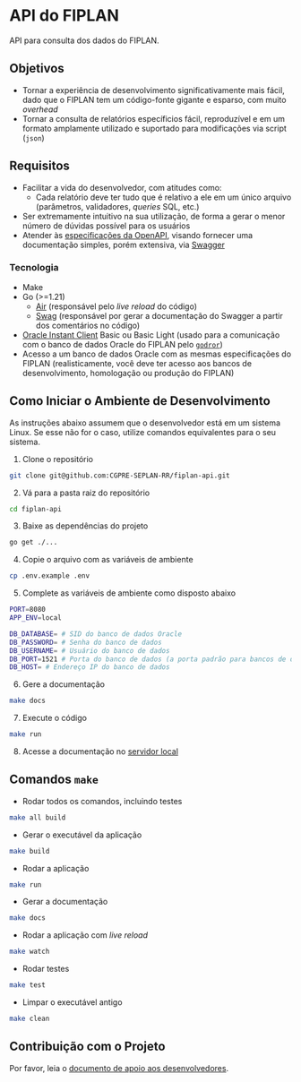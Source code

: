 # API do FIPLAN 

API para consulta dos dados do FIPLAN.

## Objetivos

- Tornar a experiência de desenvolvimento significativamente mais fácil, dado que o FIPLAN tem um código-fonte gigante e esparso, com muito *overhead*
- Tornar a consulta de relatórios específicios fácil, reproduzível e em um formato amplamente utilizado e suportado para modificações via script (`json`)

## Requisitos

- Facilitar a vida do desenvolvedor, com atitudes como:
    - Cada relatório deve ter tudo que é relativo a ele em um único arquivo (parâmetros, validadores, *queries* SQL, etc.)
- Ser extremamente intuitivo na sua utilização, de forma a gerar o menor número de dúvidas possível para os usuários
- Atender às [especificações da OpenAPI](https://swagger.io/specification/), visando fornecer uma documentação simples, porém extensiva, via [Swagger](https://swagger.io/)

### Tecnologia

- Make
- Go (>=1.21)
    - [Air](https://github.com/cosmtrek/air) (responsável pelo *live reload* do código)
    - [Swag](https://github.com/swaggo/swag) (responsável por gerar a documentação do Swagger a partir dos comentários no código)
- [Oracle Instant Client](https://www.oracle.com/database/technologies/instant-client/downloads.html) Basic ou Basic Light (usado para a comunicação com o banco de dados Oracle do FIPLAN pelo [`godror`](https://github.com/godror/godror))
- Acesso a um banco de dados Oracle com as mesmas especificações do FIPLAN (realisticamente, você deve ter acesso aos bancos de desenvolvimento, homologação ou produção do FIPLAN)

## Como Iniciar o Ambiente de Desenvolvimento

As instruções abaixo assumem que o desenvolvedor está em um sistema Linux. Se esse não for o caso, utilize comandos equivalentes para o seu sistema.

1. Clone o repositório

```bash
git clone git@github.com:CGPRE-SEPLAN-RR/fiplan-api.git
```

2. Vá para a pasta raiz do repositório

```bash
cd fiplan-api
```

3. Baixe as dependências do projeto

```bash
go get ./...
```

4. Copie o arquivo com as variáveis de ambiente

```bash
cp .env.example .env
```

5. Complete as variáveis de ambiente como disposto abaixo

```bash
PORT=8080
APP_ENV=local

DB_DATABASE= # SID do banco de dados Oracle
DB_PASSWORD= # Senha do banco de dados
DB_USERNAME= # Usuário do banco de dados
DB_PORT=1521 # Porta do banco de dados (a porta padrão para bancos de dado Oracle é a 1521)
DB_HOST= # Endereço IP do banco de dados
```

6. Gere a documentação

```bash
make docs
```

7. Execute o código

```bash
make run
```

8. Acesse a documentação no [servidor local](http://localhost:8080/swagger/index.html)

## Comandos `make`

- Rodar todos os comandos, incluindo testes

```bash
make all build
```

- Gerar o executável da aplicação

```bash
make build
```

- Rodar a aplicação

```bash
make run
```

- Gerar a documentação

```bash
make docs
```

- Rodar a aplicação com *live reload*

```bash
make watch
```

- Rodar testes

```bash
make test
```

- Limpar o executável antigo

```bash
make clean
```

## Contribuição com o Projeto

Por favor, leia o [documento de apoio aos desenvolvedores](./CONTRIBUTING.md).
